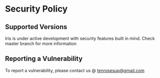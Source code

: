 # Security Policy

## Supported Versions

Iris is under active development with security features built in mind. Check master branch for more information

## Reporting a Vulnerability

To report a vulnerability, please contact us @ tenrosesup@gmail.com
